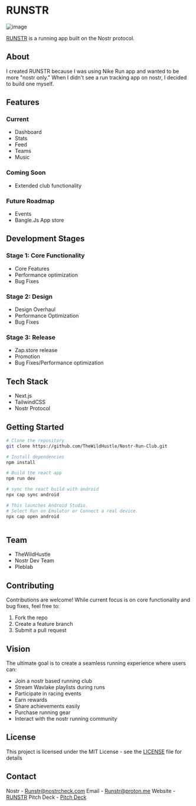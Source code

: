 # RUNSTR

![image](https://github.com/user-attachments/assets/f4b92c6b-f3dd-4f77-9772-19669092e776)


[RUNSTR](https://nostr-run-club.vercel.app/) is a running app built on the Nostr protocol.

## About

I created RUNSTR because I was using Nike Run app and wanted to be more "nostr only." When I didn't see a run tracking app on nostr, I decided to build one myself.

## Features

### Current

- Dashboard
- Stats
- Feed
- Teams
- Music

### Coming Soon
- Extended club functionality

### Future Roadmap

- Events
- Bangle.Js App store

## Development Stages

### Stage 1: Core Functionality

- Core Features
- Performance optimization
- Bug Fixes

### Stage 2: Design

- Design Overhaul
- Performance Optimization 
- Bug Fixes 

### Stage 3: Release

- Zap.store release
- Promotion 
- Bug Fixes/Performance optimization

## Tech Stack

- Next.js
- TailwindCSS
- Nostr Protocol

## Getting Started

```bash
# Clone the repository
git clone https://github.com/TheWildHustle/Nostr-Run-Club.git

# Install dependencies
npm install

# Build the react app
npm run dev

# sync the react build with android
npx cap sync android

# This launches Android Studio.
# Select Run on Emulator or Connect a real device.
npx cap open android



```

## Team 

- TheWildHustle
- Nostr Dev Team
- Pleblab

## Contributing

Contributions are welcome! While current focus is on core functionality and bug fixes, feel free to:

1. Fork the repo
2. Create a feature branch
3. Submit a pull request

## Vision

The ultimate goal is to create a seamless running experience where users can:

- Join a nostr based running club
- Stream Wavlake playlists during runs
- Participate in racing events
- Earn rewards 
- Share achievements easily
- Purchase running gear
- Interact with the nostr running community


## License

This project is licensed under the MIT License - see the [LICENSE](LICENSE) file for details

## Contact

Nostr - Runstr@nostrcheck.com
Email - Runstr@proton.me 
Website - [RUNSTR](https://www.runstr.club/) 
Pitch Deck - [Pitch Deck](https://nostr-run-club-the--nm03p65.gamma.site/)
